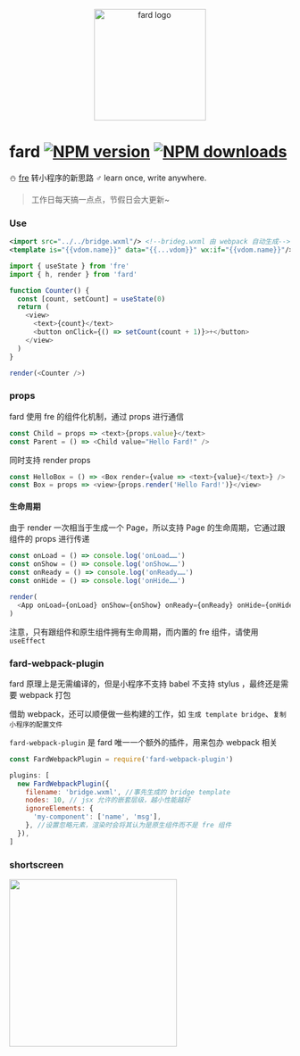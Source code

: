 <p align="center"><img src="https://ae01.alicdn.com/kf/HTB1gg8cc8aE3KVjSZLeq6xsSFXaQ.jpg" alt="fard logo" width="200px"></p>

# fard [![NPM version](https://img.shields.io/npm/v/fard.svg?style=flat-square)](https://npmjs.com/package/fard) [![NPM downloads](https://img.shields.io/npm/dt/fard.svg?style=flat-square)](https://npmjs.com/package/fard)

:snowman: [fre](https://github.com/132yse/fre) 转小程序的新思路 ♂ learn once, write anywhere.

> 工作日每天搞一点点，节假日会大更新~

### Use

```xml
<import src="../../bridge.wxml"/> <!--brideg.wxml 由 webpack 自动生成-->
<template is="{{vdom.name}}" data="{{...vdom}}" wx:if="{{vdom.name}}"/>
```

```js
import { useState } from 'fre'
import { h, render } from 'fard'

function Counter() {
  const [count, setCount] = useState(0)
  return (
    <view>
      <text>{count}</text>
      <button onClick={() => setCount(count + 1)}>+</button>
    </view>
  )
}

render(<Counter />)
```

### props

fard 使用 fre 的组件化机制，通过 props 进行通信

```js
const Child = props => <text>{props.value}</text>
const Parent = () => <Child value="Hello Fard!" />
```

同时支持 render props

```js
const HelloBox = () => <Box render={value => <text>{value}</text>} />
const Box = props => <view>{props.render('Hello Fard!')}</view>
```

#### 生命周期

由于 render 一次相当于生成一个 Page，所以支持 Page 的生命周期，它通过跟组件的 props 进行传递

```js
const onLoad = () => console.log('onLoad……')
const onShow = () => console.log('onShow……')
const onReady = () => console.log('onReady……')
const onHide = () => console.log('onHide……')

render(
  <App onLoad={onLoad} onShow={onShow} onReady={onReady} onHide={onHide} />
)
```

注意，只有跟组件和原生组件拥有生命周期，而内置的 fre 组件，请使用 `useEffect`

### fard-webpack-plugin

fard 原理上是无需编译的，但是小程序不支持 babel 不支持 stylus ，最终还是需要 webpack 打包

借助 webpack，还可以顺便做一些构建的工作，如 `生成 template bridge`、`复制小程序的配置文件`

`fard-webpack-plugin` 是 fard 唯一一个额外的插件，用来包办 webpack 相关

```js
const FardWebpackPlugin = require('fard-webpack-plugin')

plugins: [
  new FardWebpackPlugin({
    filename: 'bridge.wxml', //事先生成的 bridge template
    nodes: 10, // jsx 允许的嵌套层级，越小性能越好
    ignoreElements: {
      'my-component': ['name', 'msg'],
    }, //设置忽略元素，渲染时会将其认为是原生组件而不是 fre 组件
  }),
]
```

### shortscreen

<img src="https://ae01.alicdn.com/kf/HTB1hwrVdfWG3KVjSZFP5jXaiXXaZ.gif" width="300px"/>
